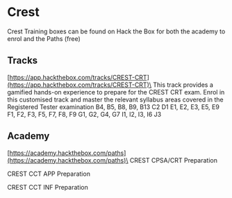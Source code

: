 # Crest

Crest Training boxes can be found on Hack the Box for both the academy to enrol and the Paths (free)

## Tracks

&#x20;[https://app.hackthebox.com/tracks/CREST-CRT](https://app.hackthebox.com/tracks/CREST-CRT)\
This track provides a gamified hands-on experience to prepare for the CREST CRT exam. Enrol in this customised track and master the relevant syllabus areas covered in the Registered Tester examination B4, B5, B8, B9, B13 C2 D1 E1, E2, E3, E5, E9 F1, F2, F3, F5, F7, F8, F9 G1, G2, G4, G7 I1, I2, I3, I6 J3

## Academy&#x20;

&#x20;[https://academy.hackthebox.com/paths](https://academy.hackthebox.com/paths)\
CREST CPSA/CRT Preparation

CREST CCT APP Preparation

CREST CCT INF Preparation



